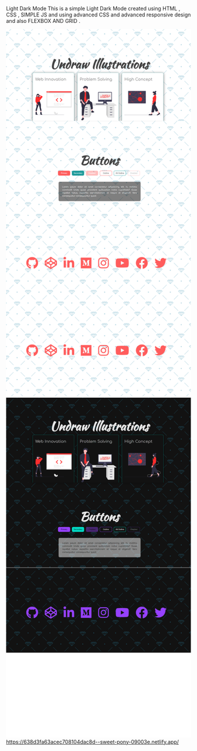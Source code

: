 Light Dark Mode
This is a simple Light Dark Mode created using HTML , CSS , SIMPLE JS and using advanced CSS and advanced responsive design and also FLEXBOX AND GRID .

![screenshot](https://github.com/islamhassan1/Light-Dark-Mode/blob/master/img/Screen%20Shot1.png)
![screenshot](https://github.com/islamhassan1/Light-Dark-Mode/blob/master/img/Screen%20Shot2.png)
https://638d3fa63acec708104dac8d--sweet-pony-09003e.netlify.app/
